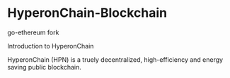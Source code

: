 # HyperonChain-Blockchain
go-ethereum fork

Introduction to HyperonChain

HyperonChain (HPN) is a truely decentralized, high-efficiency and energy saving public blockchain.
